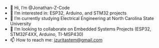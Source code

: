 - 👋 Hi, I’m @Jonathan-Z-Code
- 👀 I’m interested in: ESP32, Arduino, and STM32 projects
- 🌱 I’m currently studying Electrical Engineering at North Carolina State University
- 💞️ I’m looking to collaborate on Embedded Systems Projects (ESP32, STM32F4XX, Arduino, TI-MSP430)
- 📫 How to reach me: jzuritastem@gmail.com

<!---
Jonathan-Z-Code/Jonathan-Z-Code is a ✨ special ✨ repository because its `README.md` (this file) appears on your GitHub profile.
You can click the Preview link to take a look at your changes.
--->
